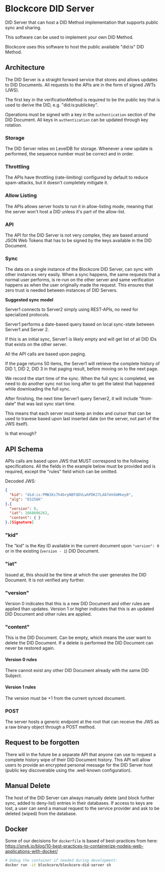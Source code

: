 # Blockcore DID Server

DID Server that can host a DID Method implementation that supports public sync and sharing.

This software can be used to implement your own DID Method.

Blockcore uses this software to host the public available "did:is" DID Method.

## Architecture

The DID Server is a straight forward service that stores and allows updates to DID Documents. All requests to the APIs are in the form of signed JWTs (JWS).

The first key in the verificationMethod is required to be the public key that is used to derive the DID, e.g. "did:is:publickey".

Operations must be signed with a key in the `authentication` section of the DID Document. All keys in `authentication` can be updated through key rotation.

### Storage

The DID Server relies on LevelDB for storage. Whenever a new update is performed, the sequence number must be correct and in order.

### Throttling

The APIs have throttling (rate-limiting) configured by default to reduce spam-attacks, but it doesn't completely mitigate it.

### Allow Listing

The APIs allows server hosts to run it in allow-listing mode, meaning that the server won't host a DID unless it's part of the allow-list.

### API

The API for the DID Server is not very complex, they are based around JSON Web Tokens that has to be signed by the keys available in the DID Document.

### Sync

The data on a single instance of the Blockcore DID Server, can sync with other instances very easily. When a sync happens, the same requests that a normal user performs, is re-run on the other server and same verification happens as when the user originally made the request. This ensures that zero trust is needed between instances of DID Servers.

**Suggested sync model**

Server1 connects to Server2 simply using REST-APIs, no need for specialized protocols.

Server1 performs a date-based query based on local sync-state between Server1 and Server 2.

If this is an initial sync, Server1 is likely empty and will get list of all DID IDs that exists on the other server.

All the API calls are based upon paging.

If the page returns 50 items, the Server1 will retrieve the complete history of DID 1, DID 2, DID 3 in that paging result, before moving on to the next page.

We record the start time of the sync. When the full sync is completed, we need to do another sync not too long after to get the latest that happened while downloading the full sync.

After finishing, the next time Server1 query Server2, it will include "from-date" that was last sync start time.

This means that each server must keep an index and cursor that can be used to travese based upon last inserted date (on the server, not part of the JWS itself).

Is that enough?

## API Schema

APIs calls are based upon JWS that MUST correspond to the following specifications. All the fields in the example below must be provided and is required, except the "rules" field which can be omitted.

Decoded JWS:

```json
{
  "kid": "did:is:PMW1Ks7h4brpN8FdDVLwhPDKJ7LdA7mVdd#key0",
  "alg": "ES256K"
}.{
  "version": 0,
  "iat": 1668606262,
  "content": { }
}.[Signature]
```

### "kid"

The "kid" is the Key ID available in the current document upon `"version": 0` or in the existing (`version - 1`) DID Document.

### "iat"

Issued at, this should be the time at which the user generates the DID Document. It is not verified any further.

### "version"

Version 0 indicates that this is a new DID Document and other rules are applied than updates.
Version 1 or higher indicates that this is an updated DID Document and other rules are applied.

### "content"

This is the DID Document. Can be empty, which means the user want to delete the DID Document. If a delete is performed the DID Document can never be restored again.

#### Version 0 rules

There cannot exist any other DID Document already with the same DID Subject.

#### Version 1 rules

The version must be +1 from the current synced document.

### POST

The server hosts a generic endpoint at the root that can receive the JWS as a raw binary object through a POST method.

## Request to be forgotten

There will in the future be a separate API that anyone can use to request a complete history wipe of their DID Document history. This API will allow users to provide an encrypted personal message for the DID Server host (public key discoverable using the .well-known configuration).

## Manual Delete

The host of the DID Server can always manually delete (and block further sync, added to deny-list) entries in their databases. If access to keys are lost, a user can send a manual request to the service provider and ask to be deleted (wiped) from the database.

## Docker

Some of our decisions for `dockerfile` is based of best-practices from here: https://snyk.io/blog/10-best-practices-to-containerize-nodejs-web-applications-with-docker/

```sh
# Debug the container if needed during development:
docker run -it blockcore/blockcore-did-server sh
```
